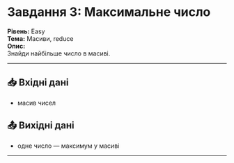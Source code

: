 # Завдання 3: Максимальне число

**Рівень:** Easy  
**Тема:** Масиви, reduce  
**Опис:**  
Знайди найбільше число в масиві.

---

## 📥 Вхідні дані
- масив чисел

## 📤 Вихідні дані
- одне число — максимум у масиві

---